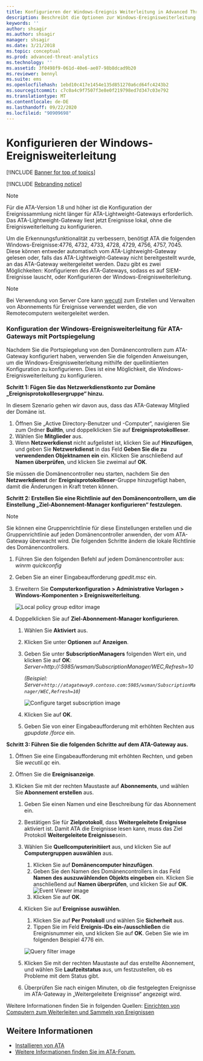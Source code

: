```yaml
---
title: Konfigurieren der Windows-Ereignis Weiterleitung in Advanced Threat Analytics
description: Beschreibt die Optionen zur Windows-Ereignisweiterleitung mit ATA
keywords: ''
author: shsagir
ms.author: shsagir
manager: shsagir
ms.date: 3/21/2018
ms.topic: conceptual
ms.prod: advanced-threat-analytics
ms.technology: ''
ms.assetid: 3f0498f9-061d-40e6-ae07-98b8dcad9b20
ms.reviewer: bennyl
ms.suite: ems
ms.openlocfilehash: 1ebd10c417e1454e135d851270a6cd64fc4243b2
ms.sourcegitcommit: c7c0a4c9f7507f3e8e0f219798ed7d347c03e792
ms.translationtype: MT
ms.contentlocale: de-DE
ms.lasthandoff: 09/22/2020
ms.locfileid: "90909698"
---
```

# <a name="configuring-windows-event-forwarding"></a>Konfigurieren der Windows-Ereignisweiterleitung

[!INCLUDE [Banner for top of topics](includes/banner.md)]

[!INCLUDE [Rebranding notice](includes/rebranding.md)]

> [!NOTE]
> Für die ATA-Version 1.8 und höher ist die Konfiguration der Ereignissammlung nicht länger für ATA-Lightweight-Gateways erforderlich. Das ATA-Lightweight-Gateway liest jetzt Ereignisse lokal, ohne die Ereignisweiterleitung zu konfigurieren.

Um die Erkennungsfunktionalität zu verbessern, benötigt ATA die folgenden Windows-Ereignisse:4776, 4732, 4733, 4728, 4729, 4756, 4757, 7045. Diese können entweder automatisch vom ATA-Lightweight-Gateway gelesen oder, falls das ATA-Lightweight-Gateway nicht bereitgestellt wurde, an das ATA-Gateway weitergeleitet werden. Dazu gibt es zwei Möglichkeiten: Konfigurieren des ATA-Gateways, sodass es auf SIEM-Ereignisse lauscht, oder Konfigurieren der Windows-Ereignisweiterleitung.

> [!NOTE]
> Bei Verwendung von Server Core kann [wecutil](/windows-server/administration/windows-commands/wecutil) zum Erstellen und Verwalten von Abonnements für Ereignisse verwendet werden, die von Remotecomputern weitergeleitet werden.

### <a name="wef-configuration-for-ata-gateways-with-port-mirroring"></a>Konfiguration der Windows-Ereignisweiterleitung für ATA-Gateways mit Portspiegelung

Nachdem Sie die Portspiegelung von den Domänencontrollern zum ATA-Gateway konfiguriert haben, verwenden Sie die folgenden Anweisungen, um die Windows-Ereignisweiterleitung mithilfe der quellinitiierten Konfiguration zu konfigurieren. Dies ist eine Möglichkeit, die Windows-Ereignisweiterleitung zu konfigurieren. 

**Schritt 1: Fügen Sie das Netzwerkdienstkonto zur Domäne „Ereignisprotokolllesergruppe“ hinzu.** 

In diesem Szenario gehen wir davon aus, dass das ATA-Gateway Mitglied der Domäne ist.

1. Öffnen Sie „Active Directory-Benutzer und -Computer“, navigieren Sie zum Ordner **BuiltIn**, und doppelklicken Sie auf **Ereignisprotokollleser**. 
1. Wählen Sie **Mitglieder** aus.
1. Wenn **Netzwerkdienst** nicht aufgelistet ist, klicken Sie auf **Hinzufügen**, und geben Sie **Netzwerkdienst** in das Feld **Geben Sie die zu verwendenden Objektnamen ein** ein. Klicken Sie anschließend auf **Namen überprüfen**, und klicken Sie zweimal auf **OK**. 

Sie müssen die Domänencontroller neu starten, nachdem Sie den **Netzwerkdienst** der **Ereignisprotokollleser**-Gruppe hinzugefügt haben, damit die Änderungen in Kraft treten können.

**Schritt 2: Erstellen Sie eine Richtlinie auf den Domänencontrollern, um die Einstellung „Ziel-Abonnement-Manager konfigurieren“ festzulegen.** 
> [!Note] 
> Sie können eine Gruppenrichtlinie für diese Einstellungen erstellen und die Gruppenrichtlinie auf jeden Domänencontroller anwenden, der vom ATA-Gateway überwacht wird. Die folgenden Schritte ändern die lokale Richtlinie des Domänencontrollers.  

1. Führen Sie den folgenden Befehl auf jedem Domänencontroller aus: *winrm quickconfig*
1. Geben Sie an einer Eingabeaufforderung *gpedit.msc* ein.
1. Erweitern Sie **Computerkonfiguration > Administrative Vorlagen > Windows-Komponenten > Ereignisweiterleitung**.

    ![Local policy group editor image](media/wef%201%20local%20group%20policy%20editor.png)

1. Doppelklicken Sie auf **Ziel-Abonnement-Manager konfigurieren**.
   
   1.  Wählen Sie **Aktiviert** aus.
   2.  Klicken Sie unter **Optionen** auf **Anzeigen**.

   3.  Geben Sie unter **SubscriptionManagers** folgenden Wert ein, und klicken Sie auf **OK**: *Server=http://<fqdnATAGateway>:5985/wsman/SubscriptionManager/WEC,Refresh=10* 
      
        *(Beispiel: Server=`http://atagateway9.contoso.com:5985/wsman/SubscriptionManager/WEC,Refresh=10`)*
      
        ![Configure target subscription image](media/wef%202%20config%20target%20sub%20manager.png)
      
   4.  Klicken Sie auf **OK**.
   5.  Geben Sie von einer Eingabeaufforderung mit erhöhten Rechten aus *gpupdate /force* ein. 

**Schritt 3: Führen Sie die folgenden Schritte auf dem ATA-Gateway aus.** 

1. Öffnen Sie eine Eingabeaufforderung mit erhöhten Rechten, und geben Sie *wecutil.qc* ein.
1. Öffnen Sie die **Ereignisanzeige**. 
1. Klicken Sie mit der rechten Maustaste auf **Abonnements**, und wählen Sie **Abonnement erstellen** aus. 

    1. Geben Sie einen Namen und eine Beschreibung für das Abonnement ein. 
    2. Bestätigen Sie für **Zielprotokoll**, dass **Weitergeleitete Ereignisse** aktiviert ist. Damit ATA die Ereignisse lesen kann, muss das Ziel Protokoll **Weitergeleitete Ereignisse**sein. 
    3. Wählen Sie **Quellcomputerinitiiert** aus, und klicken Sie auf **Computergruppen auswählen** aus.
        1. Klicken Sie auf **Domänencomputer hinzufügen**.
        2. Geben Sie den Namen des Domänencontrollers in das Feld **Namen des auszuwählenden Objekts eingeben** ein. Klicken Sie anschließend auf **Namen überprüfen**, und klicken Sie auf **OK**.  
          ![Event Viewer image](media/wef3%20event%20viewer.png)  
        3. Klicken Sie auf **OK**.
    4. Klicken Sie auf **Ereignisse auswählen**.
        1. Klicken Sie auf **Per Protokoll** und wählen Sie **Sicherheit** aus.
        2. Tippen Sie im Feld **Ereignis-IDs ein-/ausschließen** die Ereignisnummer ein, und klicken Sie auf **OK**. Geben Sie wie im folgenden Beispiel 4776 ein.

        ![Query filter image](media/wef%204%20query%20filter.png)

    5. Klicken Sie mit der rechten Maustaste auf das erstellte Abonnement, und wählen Sie **Laufzeitstatus** aus, um festzustellen, ob es Probleme mit dem Status gibt. 
    6. Überprüfen Sie nach einigen Minuten, ob die festgelegten Ereignisse im ATA-Gateway in „Weitergeleitete Ereignisse“ angezeigt wird.


Weitere Informationen finden Sie in folgenden Quellen: [Einrichten von Computern zum Weiterleiten und Sammeln von Ereignissen](/previous-versions/windows/it-pro/windows-server-2008-R2-and-2008/cc748890(v=ws.11))

## <a name="see-also"></a>Weitere Informationen
- [Installieren von ATA](install-ata-step1.md)
- [Weitere Informationen finden Sie im ATA-Forum.](https://social.technet.microsoft.com/Forums/security/home?forum=mata)